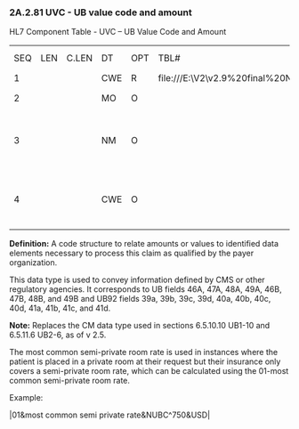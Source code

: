 ### 2A.2.81 UVC - UB value code and amount

HL7 Component Table - UVC – UB Value Code and Amount

|     |     |     |     |     |     |     |     |     |
| --- | --- | --- | --- | --- | --- | --- | --- | --- |
| SEQ | LEN | C.LEN | DT | OPT | TBL# | COMPONENT NAME | COMMENTS | SEC.REF. |
| 1 |  |  | CWE | R | file:///E:\V2\v2.9%20final%20Nov%20from%20Frank\V29_CH02C_Tables.docx#HL70153[0153] | Value Code |  | 2A.2.8 |
| 2 |  |  | MO | O |  | Value Amount |  | 2A.2.41 |
| 3 |  |  | NM | O |  | Non-Monetary Value Amount / Quantity |  | 2.A.47 |
| 4 |  |  | CWE | O |  | Non-Monetary Value Amount / Units |  | 2.A.46 |

**Definition:** A code structure to relate amounts or values to identified data elements necessary to process this claim as qualified by the payer organization.

This data type is used to convey information defined by CMS or other regulatory agencies. It corresponds to UB fields 46A, 47A, 48A, 49A, 46B, 47B, 48B, and 49B and UB92 fields 39a, 39b, 39c, 39d, 40a, 40b, 40c, 40d, 41a, 41b, 41c, and 41d.

**Note:** Replaces the CM data type used in sections 6.5.10.10 UB1-10 and 6.5.11.6 UB2-6, as of v 2.5.

The most common semi-private room rate is used in instances where the patient is placed in a private room at their request but their insurance only covers a semi-private room rate, which can be calculated using the 01-most common semi-private room rate.

Example:

|01&most common semi private rate&NUBC^750&USD|
